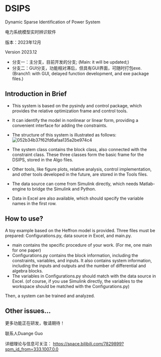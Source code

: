 # DSIPS
 Dynamic Sparse Identification of Power System
 
 电力系统模型实时辨识软件

版本：2023年12月

Version 2023.12

- 分支一：主分支，目前开发的分支; (Main: it will be updated;)
- 分支二：GUI分支，功能相对滞后，但具有GUI界面，可随时打包exe. (Branch1: with GUI, delayed function development, and exe package files.)

## Introduction in Brief
- This system is based on the pysindy and control package, which provides the relative optimization frame and control tools.
- It can identify the model in nonlinear or linear form, providing a convenient interface for adding the constraints.
- The structure of this system is illustrated as follows:
![052b34b37f62fd6afaa135a2be974c4](https://github.com/gdg1999/DSIPS/assets/148469282/e80288c7-ff1e-4a8d-a532-004d4183ed12)

- The system class contains the block class, also connected with the constraint class. These three classes form the basic frame for the DSIPS, stored in the Algo files.
- Other tools, like figure plots, relative analysis, control implementation, and other tools developed in the future, are stored in the Tools files.


- The data source can come from Simulink directly, which needs Matlab-engine to bridge the Simulink and Python.
- Data in Excel are also available, which should specify the variable names in the first row.

## How to use?
A toy example based on the Heffron model is provided. Three files must be prepared: Configurations.py, data source in Excel, and main.py.

- main contains the specific procedure of your work. (For me, one main for one paper)
- Configurations.py contains the block information, including the constraints, variables, and inputs. It also contains system information, including the inputs and outputs and the number of differential and algebra blocks.
- The variables in Configurations.py should match with the data source in Excel. (of course, if you use Simulink directly, the variables to the workspace should be matched with the Configurations.py)

Then, a system can be trained and analyzed. 

## Other issues...



更多功能正在研发，敬请期待！

联系人Duange Guo

详细理论与信息可关注：
https://space.bilibili.com/7829899?spm_id_from=333.1007.0.0




